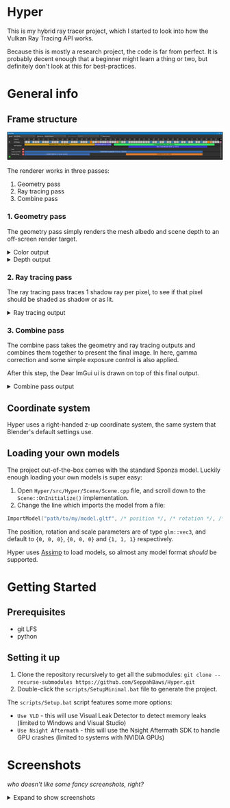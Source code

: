 # Hyper

This is my hybrid ray tracer project, which I started to look into how the Vulkan Ray Tracing API works.

Because this is mostly a research project, the code is far from perfect. It is probably decent enough that a beginner might learn a thing or two, but definitely don't look at this for best-practices.

# General info

## Frame structure

![Nsight frame structure](Screenshots/FrameStructure/NsightFrameStructure.png)

The renderer works in three passes:
1. Geometry pass
2. Ray tracing pass
3. Combine pass

### 1. Geometry pass

The geometry pass simply renders the mesh albedo and scene depth to an off-screen render target.

<details>
<summary>Color output</summary>
format: R8G8B8A8_UNORM

![Geometry pass color output](Screenshots/FrameStructure/GeometryPass_color.png)
</details>

<details>
<summary>Depth output</summary>
format: D24_UNORM_S8_UINT

![Geometry pass depth output](Screenshots/FrameStructure/GeometryPass_depth.png)
</details>

### 2. Ray tracing pass

The ray tracing pass traces 1 shadow ray per pixel, to see if that pixel should be shaded as shadow or as lit.

<details>
<summary>Ray tracing output</summary>
format: R8_UNORM

![Ray tracing pass output](Screenshots/FrameStructure/RayTracingPass_output.png)
</details>

### 3. Combine pass

The combine pass takes the geometry and ray tracing outputs and combines them together to present the final image.
In here, gamma correction and some simple exposure control is also applied.

After this step, the Dear ImGui ui is drawn on top of this final output.

<details>
<summary>Combine pass output</summary>
format: B8G8R8A8_UNORM (needed to present this final output to the swap chain)

![Combine pass output](Screenshots/FrameStructure/CompositePass_output.png)
</details>

## Coordinate system

Hyper uses a right-handed z-up coordinate system, the same system that Blender's default settings use.

## Loading your own models

The project out-of-the-box comes with the standard Sponza model.
Luckily enough loading your own models is super easy:

1. Open `Hyper/src/Hyper/Scene/Scene.cpp` file, and scroll down to the `Scene::OnInitialize()` implementation.
2. Change the line which imports the model from a file:

```cpp
ImportModel("path/to/my/model.gltf", /* position */, /* rotation */, /* scale */);
```
The position, rotation and scale parameters are of type `glm::vec3`, and default to `{0, 0, 0}`, `{0, 0, 0}` and `{1, 1, 1}` respectively.

Hyper uses [Assimp](https://github.com/assimp/assimp) to load models, so almost any model format _should_ be supported.


# Getting Started

## Prerequisites

- git LFS
- python

## Setting it up

1. Clone the repository recursively to get all the submodules: `git clone --recurse-submodules https://github.com/SeppahBaws/Hyper.git`
2. Double-click the `scripts/SetupMinimal.bat` file to generate the project.

The `scripts/Setup.bat` script features some more options:
- `Use VLD` - this will use Visual Leak Detector to detect memory leaks (limited to Windows and Visual Studio)
- `Use Nsight Aftermath` - this will use the Nsight Aftermath SDK to handle GPU crashes (limited to systems with NVIDIA GPUs)

# Screenshots

_who doesn't like some fancy screenshots, right?_

<details>
<summary>Expand to show screenshots</summary>

| | |
| --- | --- |
| ![BistroExterior_01](Screenshots/BistroExterior_01.png) | ![BistroExterior_02](Screenshots/BistroExterior_02.png) |
| ![BistroInterior_01](Screenshots/BistroInterior_01.png) | ![NewSponza_01](Screenshots/NewSponza_01.png) |
| ![SanMiguel_01](Screenshots/SanMiguel_01.png) | ![SanMiguel_02](Screenshots/SanMiguel_02.png) |
| ![TrainStation_01](Screenshots/TrainStation_01.png) | ![TrainStation_02](Screenshots/TrainStation_02.png) |

</details>
